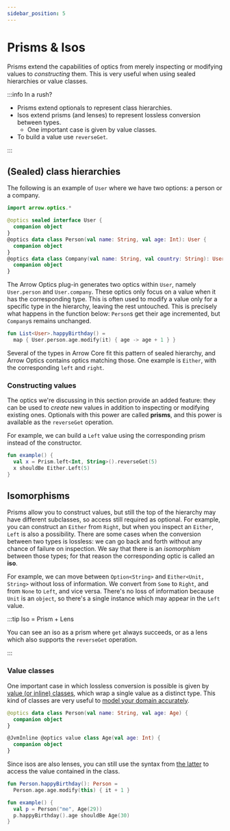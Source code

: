 ```yaml
---
sidebar_position: 5
---
```


# Prisms & Isos

Prisms extend the capabilities of optics from merely inspecting or modifying
values to _constructing_ them. This is very useful when using sealed hierarchies
or value classes.

:::info In a rush?

- Prisms extend optionals to represent class hierarchies.
- Isos extend prisms (and lenses) to represent lossless conversion between types.
  - One important case is given by value classes.
- To build a value use `reverseGet`.

:::

<!--- TEST_NAME PrismIso -->

<!--- INCLUDE .*
import io.kotest.matchers.shouldBe
-->

## (Sealed) class hierarchies

The following is an example of `User` where
we have two options: a person or a company.

```kotlin
import arrow.optics.*

@optics sealed interface User {
  companion object
}
@optics data class Person(val name: String, val age: Int): User {
  companion object
}
@optics data class Company(val name: String, val country: String): User {
  companion object
}
```

The Arrow Optics plug-in generates two optics within `User`, namely
`User.person` and `User.company`. These optics only focus on a value when
it has the corresponding type. This is often used to modify a value only
for a specific type in the hierarchy, leaving the rest untouched. This is
precisely what happens in the function below:
`Person`s get their age incremented, but `Company`s remains unchanged.

```kotlin
fun List<User>.happyBirthday() =
  map { User.person.age.modify(it) { age -> age + 1 } }
```
<!--- KNIT example-prism-iso-01.kt -->

Several of the types in Arrow Core fit this pattern of sealed hierarchy, and
Arrow Optics contains optics matching those. One example is `Either`, with
the corresponding `left` and `right`.

### Constructing values

The optics we're discussing in this section provide an added feature: they can
be used to _create_ new values in addition to inspecting or modifying existing
ones. Optionals with this power are called **prisms**, and this power is
available as the `reverseGet` operation.

For example, we can build a `Left` value using the corresponding prism
instead of the constructor.

<!--- INCLUDE
import arrow.core.Either
import arrow.optics.*
-->

```kotlin
fun example() {
  val x = Prism.left<Int, String>().reverseGet(5)
  x shouldBe Either.Left(5)
}
```
<!--- KNIT example-prism-iso-02.kt -->
<!--- TEST assert -->

## Isomorphisms

Prisms allow you to construct values, but still the top of the hierarchy
may have different subclasses, so access still required as optional.
For example, you can construct an `Either` from `Right`, but when you
inspect an `Either`, `Left` is also a possibility. There are some cases
when the conversion between two types is lossless: we can go back and forth
without any chance of failure on inspection. We say that there is an 
_isomorphism_ between those types; for that reason the corresponding optic
is called an **iso**.

For example, we can move between `Option<String>` and `Either<Unit, String>`
without loss of information. We convert from `Some` to `Right`, and from
`None` to `Left`, and vice versa. There's no loss of information because
`Unit` is an `object`, so there's a single instance which may appear in the
`Left` value.

:::tip Iso = Prism + Lens

You can see an iso as a prism where `get` always succeeds,
or as a lens which also supports the `reverseGet` operation.

:::

### Value classes

One important case in which lossless conversion is possible is given
by [value (or inline) classes](https://kotlinlang.org/docs/inline-classes.html),
which wrap a single value as a distinct type. This kind of classes are
very useful to [model your domain accurately](../../design/domain-modeling/).

<!--- INCLUDE
import arrow.optics.*
-->

```kotlin
@optics data class Person(val name: String, val age: Age) {
  companion object
}

@JvmInline @optics value class Age(val age: Int) {
  companion object
}
```

Since isos are also lenses, you can still use the syntax from [the latter](../lens/)
to access the value contained in the class.

```kotlin
fun Person.happyBirthday(): Person =
  Person.age.age.modify(this) { it + 1 }

fun example() {
  val p = Person("me", Age(29))
  p.happyBirthday().age shouldBe Age(30)
}
```
<!--- KNIT example-prism-iso-03.kt -->
<!--- TEST assert -->
